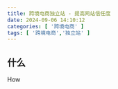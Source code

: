 ```yaml
---
title: 跨境电商独立站 - 提高网站信任度
date: 2024-09-06 14:10:12
categories: [ '跨境电商' ]
tags: [ '跨境电商','独立站' ]
---
```


## 什么

How